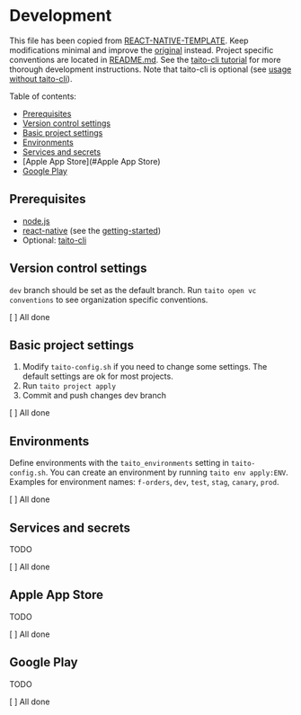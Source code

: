 # Development

This file has been copied from [REACT-NATIVE-TEMPLATE](https://github.com/TaitoUnited/REACT-NATIVE-TEMPLATE/). Keep modifications minimal and improve the [original](https://github.com/TaitoUnited/REACT-NATIVE-TEMPLATE/blob/dev/CONFIGURATION.md) instead. Project specific conventions are located in [README.md](README.md#conventions). See the [taito-cli tutorial](https://github.com/TaitoUnited/taito-cli/blob/master/docs/tutorial/README.md) for more thorough development instructions. Note that taito-cli is optional (see [usage without taito-cli](DEVELOPMENT.md#usage-without-taito-cli)).

Table of contents:

* [Prerequisites](#prerequisites)
* [Version control settings](#version-control-settings)
* [Basic project settings](#basic-project-settings)
* [Environments](#environments)
* [Services and secrets](#services-and-secrets)
* [Apple App Store](#Apple App Store)
* [Google Play](#google-play)

## Prerequisites

* [node.js](https://nodejs.org/)
* [react-native](https://facebook.github.io/react-native/) (see the [getting-started](https://facebook.github.io/react-native/docs/getting-started.html))
* Optional: [taito-cli](https://github.com/TaitoUnited/taito-cli#readme)

## Version control settings

`dev` branch should be set as the default branch. Run `taito open vc conventions` to see organization specific conventions.

[ ] All done

## Basic project settings

1. Modify `taito-config.sh` if you need to change some settings. The default settings are ok for most projects.
2. Run `taito project apply`
3. Commit and push changes dev branch

[ ] All done

## Environments

Define environments with the `taito_environments` setting in `taito-config.sh`. You can create an environment by running `taito env apply:ENV`. Examples for environment names: `f-orders`, `dev`, `test`, `stag`, `canary`, `prod`.

[ ] All done

## Services and secrets

TODO

[ ] All done

## Apple App Store

TODO

[ ] All done

## Google Play

TODO

[ ] All done

